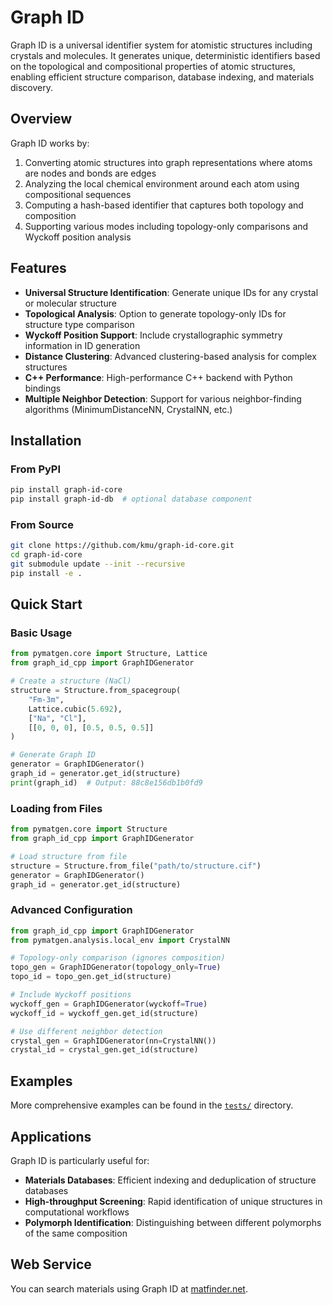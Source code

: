 # Graph ID

Graph ID is a universal identifier system for atomistic structures including crystals and molecules. It generates unique, deterministic identifiers based on the topological and compositional properties of atomic structures, enabling efficient structure comparison, database indexing, and materials discovery.

## Overview

Graph ID works by:
1. Converting atomic structures into graph representations where atoms are nodes and bonds are edges
2. Analyzing the local chemical environment around each atom using compositional sequences
3. Computing a hash-based identifier that captures both topology and composition
4. Supporting various modes including topology-only comparisons and Wyckoff position analysis


## Features

- **Universal Structure Identification**: Generate unique IDs for any crystal or molecular structure
- **Topological Analysis**: Option to generate topology-only IDs for structure type comparison
- **Wyckoff Position Support**: Include crystallographic symmetry information in ID generation
- **Distance Clustering**: Advanced clustering-based analysis for complex structures
- **C++ Performance**: High-performance C++ backend with Python bindings
- **Multiple Neighbor Detection**: Support for various neighbor-finding algorithms (MinimumDistanceNN, CrystalNN, etc.)

## Installation

### From PyPI

```bash
pip install graph-id-core
pip install graph-id-db  # optional database component
```

### From Source

```bash
git clone https://github.com/kmu/graph-id-core.git
cd graph-id-core
git submodule update --init --recursive
pip install -e .
```

## Quick Start

### Basic Usage

```python
from pymatgen.core import Structure, Lattice
from graph_id_cpp import GraphIDGenerator

# Create a structure (NaCl)
structure = Structure.from_spacegroup(
    "Fm-3m",
    Lattice.cubic(5.692),
    ["Na", "Cl"],
    [[0, 0, 0], [0.5, 0.5, 0.5]]
)

# Generate Graph ID
generator = GraphIDGenerator()
graph_id = generator.get_id(structure)
print(graph_id)  # Output: 88c8e156db1b0fd9
```

### Loading from Files

```python
from pymatgen.core import Structure
from graph_id_cpp import GraphIDGenerator

# Load structure from file
structure = Structure.from_file("path/to/structure.cif")
generator = GraphIDGenerator()
graph_id = generator.get_id(structure)
```

### Advanced Configuration

```python
from graph_id_cpp import GraphIDGenerator
from pymatgen.analysis.local_env import CrystalNN

# Topology-only comparison (ignores composition)
topo_gen = GraphIDGenerator(topology_only=True)
topo_id = topo_gen.get_id(structure)

# Include Wyckoff positions
wyckoff_gen = GraphIDGenerator(wyckoff=True)
wyckoff_id = wyckoff_gen.get_id(structure)

# Use different neighbor detection
crystal_gen = GraphIDGenerator(nn=CrystalNN())
crystal_id = crystal_gen.get_id(structure)
```

## Examples

More comprehensive examples can be found in the [`tests/`](tests/) directory.

## Applications

Graph ID is particularly useful for:

- **Materials Databases**: Efficient indexing and deduplication of structure databases
- **High-throughput Screening**: Rapid identification of unique structures in computational workflows
- **Polymorph Identification**: Distinguishing between different polymorphs of the same composition

## Web Service

You can search materials using Graph ID at [matfinder.net](https://matfinder.net).

